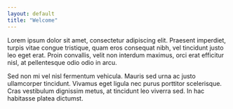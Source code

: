 ```yaml
---
layout: default
title: "Welcome"
---
```


Lorem ipsum dolor sit amet, consectetur adipiscing elit. Praesent imperdiet, turpis vitae congue tristique, quam eros consequat nibh, vel tincidunt justo leo eget erat. Proin convallis, velit non interdum maximus, orci erat efficitur nisl, at pellentesque odio odio in arcu.

Sed non mi vel nisl fermentum vehicula. Mauris sed urna ac justo ullamcorper tincidunt. Vivamus eget ligula nec purus porttitor scelerisque. Cras vestibulum dignissim metus, at tincidunt leo viverra sed. In hac habitasse platea dictumst.
